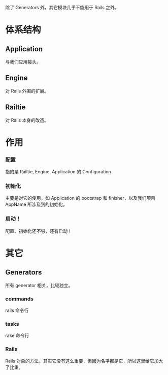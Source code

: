 
除了 Generators 外，其它模块几乎不能用于 Rails 之外。


# 体系结构

## Application

与我们应用接头。

## Engine

对 Rails 外围的扩展。

## Railtie

对 Rails 本身的改造。

# 作用

### 配置

指的是 Railtie, Engine, Application 的 Configuration

### 初始化

主要是对它的使用，如 Application 的 bootstrap 和 finisher，以及我们项目 AppName 所涉及到的初始化。

### 启动！

配置、初始化还不够，还有启动！

# 其它

## Generators

所有 generator 相关，比较独立。

### commands

rails 命令行

### tasks

rake 命令行

### Rails

Rails 对象的方法。其实它没有这么重要，但因为名字都是它，所以这里给它加大了比重。





